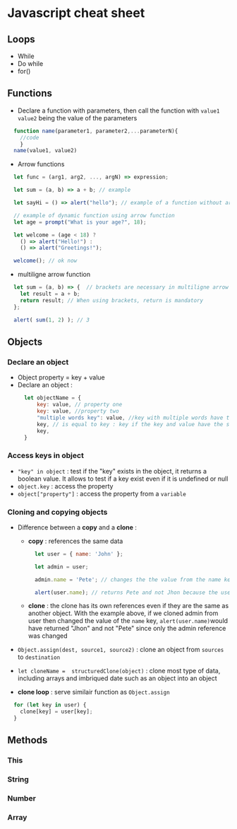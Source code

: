 # Javascript cheat sheet

## Loops
- While
- Do while
- for()

## Functions

- Declare a function with parameters, then call the function with `value1` `value2` being the value of the parameters
```js
  function name(parameter1, parameter2,...parameterN){
    //code
    }
  name(value1, value2)
```

- Arrow functions
```js
  let func = (arg1, arg2, ..., argN) => expression;

  let sum = (a, b) => a + b; // example

  let sayHi = () => alert("hello"); // example of a function without arguments

  // example of dynamic function using arrow function
  let age = prompt("What is your age?", 18);

  let welcome = (age < 18) ?
    () => alert("Hello!") :
    () => alert("Greetings!");

  welcome(); // ok now
```

- multiligne arrow function
```js
  let sum = (a, b) => {  // brackets are necessary in multiligne arrow function
    let result = a + b;
    return result; // When using brackets, return is mandatory
  };

  alert( sum(1, 2) ); // 3
```




## Objects
### Declare an object 
- Object property = key + value
- Declare an object :
  ``` js
    let objectName = {
        key: value, // property one
        key: value, //property two
        "multiple words key": value, //key with multiple words have to be declared in strings
        key, // is equal to key : key if the key and value have the same name
        key,
    }
  ```

### Access keys in object
  - `"key" in object` : test if the "key" exists in the object, it returns a boolean value. It allows to test if a key exist even if it is undefined or null
  - `object.key` : access the property
  - `object["property"]` : access the property from a `variable` 

### Cloning and copying objects
  - Difference between a **copy** and a **clone** :
      - **copy** : references the same data

        ```js
          let user = { name: 'John' };

          let admin = user;

          admin.name = 'Pete'; // changes the the value from the name key to Pete from Jhon

          alert(user.name); // returns Pete and not Jhon because the user key and admin key were referencing the same thing (they both look at the same adress for informations)
        ```
      - **clone** : the clone has its own references even if they are the same as another object. With the example above, if we cloned admin from user then changed the value of the `name` key, `alert(user.name)`would have returned "Jhon" and not "Pete" since only the admin reference was changed

  - `Object.assign(dest, source1, source2)` : clone an object from `sources` to `destination`
  - `let cloneName =  structuredClone(object)` : clone most type of data, including arrays and imbriqued date such as an object into an object
  - **clone loop** : serve similair function as `Object.assign`

  ```js
    for (let key in user) {
      clone[key] = user[key];
    }
  ```

## Methods
### This

### String
### Number
### Array